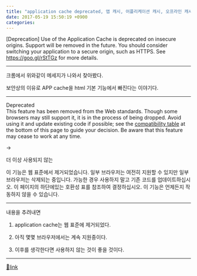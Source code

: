 ```yaml
---
title: "application cache deprecated, 앱 캐시, 어플리케이션 캐시, 오프라인 캐시"
date: 2017-05-19 15:50:19 +0900
categories: 
---
```

  

[Deprecation] Use of the Application Cache is deprecated on insecure origins. Support will be removed in the future. You should consider switching your application to a secure origin, such as HTTPS. See https://goo.gl/rStTGz for more details.

  
  


- - - - - -

크롬에서 위와같이 메세지가 나와서 찾아봤다.

  


보안상의 이유로 APP cache을 html 기본 기능에서 빠진다는 이야기다.

  
- - - - - -



Deprecated  
This feature has been removed from the Web standards. Though some browsers may still support it, it is in the process of being dropped. Avoid using it and update existing code if possible; see the [compatibility table](https://developer.mozilla.org/en-US/docs/Web/HTML/Using_the_application_cache#Browser_compatibility) at the bottom of this page to guide your decision. Be aware that this feature may cease to work at any time.

-&gt;

더 이상 사용되지 않는

이 기능은 웹 표준에서 제거되었습니다. 일부 브라우저는 여전히 지원할 수 있지만 일부 브라우저는 삭제되는 중입니다. 가능한 경우 사용하지 말고 기존 코드를 업데이트하십시오. 이 페이지의 하단에있는 호환성 표를 참조하여 결정하십시오. 이 기능은 언제든지 작동하지 않을 수 있습니다.



- - - - - -



내용을 추려내면

1. application cache는 웹 표준에 제거되었다.

2. 아직 몇몇 브라우저에서는 계속 지원중이다.

3. 이후를 생각한다면 사용하지 않는 것이 좋을 것이다.



  ***
[🔗link](http://www.mins01.com/mh/tech/read/1079)